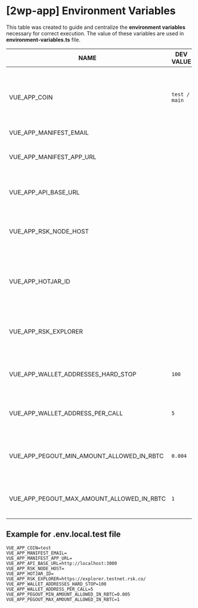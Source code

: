 # [2wp-app] Environment Variables
This table was created to guide and centralize the **environment variables** necessary for correct execution.
The value of these variables are used in **environment-variables.ts** file.

|NAME                                        | DEV VALUE   |DETAILS                                                                                                     |
|--------------------------------------------|-------------|------------------------------------------------------------------------------------------------------------|
|VUE_APP_COIN                                | `test / main` |The network that will be used for the bitcoin library. Accepted values are `test` or `main`                                                          |
|VUE_APP_MANIFEST_EMAIL                      |             |                                                                                                            |
|VUE_APP_MANIFEST_APP_URL                    |             |Trezor connect Manifest is described [here](https://github.com/trezor/connect/blob/develop/docs/index.md)   |
|VUE_APP_API_BASE_URL                        |             |URL of the API (2wp-api) which is the BackEnd                                                               |
|VUE_APP_RSK_NODE_HOST                       |             |RSK node URL to verify RSK data (e.g. POWpeg address| 
|VUE_APP_HOTJAR_ID                           |             |A Hotjar ID is uniquely generated identification, and is described [here](https://help.hotjar.com/hc/en-us/articles/360033640653-Identify-API-Reference)|
|VUE_APP_RSK_EXPLORER                        |             |RSK EXPLORER URL used to verify the transaction status                                                      |
|VUE_APP_WALLET_ADDRESSES_HARD_STOP          | `100`       |Maximum number of addresses derived from wallet                             |
|VUE_APP_WALLET_ADDRESS_PER_CALL             | `5`         |Number of addresses obtained per derivation call                                                                       |
|VUE_APP_PEGOUT_MIN_AMOUNT_ALLOWED_IN_RBTC    | `0.004`     | 0,004 Minimum allowed value for a PEGOUT transaction
|VUE_APP_PEGOUT_MAX_AMOUNT_ALLOWED_IN_RBTC   | `1`          | 1 Maximum allowed value for a PEGOUT transaction

## Example for .env.local.test file

```dotenv
VUE_APP_COIN=test
VUE_APP_MANIFEST_EMAIL=
VUE_APP_MANIFEST_APP_URL=
VUE_APP_API_BASE_URL=http://localhost:3000
VUE_APP_RSK_NODE_HOST=
VUE_APP_HOTJAR_ID=
VUE_APP_RSK_EXPLORER=https://explorer.testnet.rsk.co/
VUE_APP_WALLET_ADDRESSES_HARD_STOP=100
VUE_APP_WALLET_ADDRESS_PER_CALL=5
VUE_APP_PEGOUT_MIN_AMOUNT_ALLOWED_IN_RBTC=0.005
VUE_APP_PEGOUT_MAX_AMOUNT_ALLOWED_IN_RBTC=1
```
